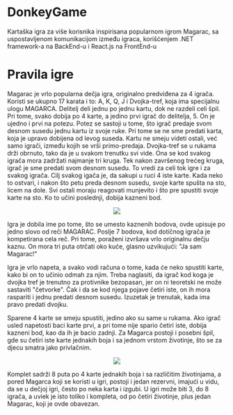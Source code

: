 # DonkeyGame
Kartaška igra za više korisnika inspirisana popularnom igrom Magarac, sa uspostavljenom komunikacijom između igraca, korišćenjem .NET framework-a na BackEnd-u i React.js na FrontEnd-u

# Pravila igre

Magarac je vrlo popularna dečja igra, originalno predviđena za 4 igrača. Koristi se
ukupno 17 karata i to: A, K, Q, J i Dvojka-tref, koja ima specijalnu ulogu MAGARCA.
Delitelj deli jednu po jednu kartu, dok ne razdeli celi špil. Pri tome, svako dobija po 4
karte, a jedino prvi igrač do delitelja, 5. On je ujedno i prvi na potezu.
Potez se sastoji u tome, što igrač predaje svom desnom susedu jednu kartu iz svoje ruke.
Pri tome se ne sme predati karta, koja je upravo dobijena od levog suseda. Kartu ne
smeju videti ostali, već samo igrači, između kojih se vrši primo-predaja.
Dvojka-tref se u rukama drži obrnuto, tako da je u svakom trenutku svi vide. Ona se kod
svakog igrača mora zadržati najmanje tri kruga. Tek nakon završenog trećeg kruga, igrač
je sme predati svom desnom susedu. To vredi za celi tok igre i za svakog igrača.
Cilj svakog igača je, da sakupi u ruci 4 iste karte. Kada neko to ostvari, i nakon što petu preda
desnom susedu, svoje karte spušta na sto, licem na dole. Svi ostali moraju reagovati
munjevito i što pre spustiti svoje karte na sto. Ko to učini poslednji, dobija kazneni bod.

<p align="center">
  <img src="https://upload.wikimedia.org/wikipedia/commons/8/80/7_playing_cards.jpg" />
</p>

Igra je dobila ime po tome, što se umesto kaznenih bodova, ovde upisuje po jedno slovo
od reči MAGARAC. Poslje 7 bodova, kod dotičnog igrača je kompetirana cela reč. Pri
tome, poraženi izvršava vrlo originalnu dečju kaznu. On mora tri puta otrčati oko kuće,
glasno uzvikujući: "Ja sam Magarac!"

Igra je vrlo napeta, a svako vodi računa o tome, kada će neko spustiti karte, kako bi on to
učinio odmah za njim. Treba naglasiti, da igrač kod koga je dvojka tref je trenutno za
protivnike bezopasan, jer on ni teoretski ne može sastaviti "četvorke". Čak i da se kod
njega pojave četiri iste, on ih mora raspariti i jednu predati desnom susedu. Izuzetak je
trenutak, kada ima pravo predati dvojku.

Sparene 4 karte se smeju spustiti, jedino ako su same u rukama.
Ako igrač usled napetosti baci karte prvi, a pri tome nije spario četiri iste, dobija kazneni
bod, kao da ih je bacio zadnji.
Za Magarca postoji i posebni špil, gde su četiri iste karte jednakih boja i sa jednom vrstom
životinje, što se za djecu smatra jako privlačnim.

<p align="center">
  <img src="https://www.njuskalo.hr/image-w920x690/literatura-knjige/magarac-karte-slika-107125609.jpg" />
</p>

Komplet sadrži 8 puta po 4 karte jednakih boja i sa različitim životinjama, a pored Magarca
koji se koristi u igri, postoji i jedan rezervni, imajući u vidu, da se u dečjoj igri, često po
neka karta i izgubi. U igri može biti 3, do 8 igrača, a uviek je isto toliko i kompleta, od po
četiri životinje, plus jedan Magarac, koji je ovde obavezan.





